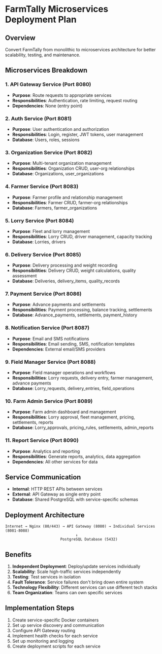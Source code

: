 # FarmTally Microservices Deployment Plan

## Overview
Convert FarmTally from monolithic to microservices architecture for better scalability, testing, and maintenance.

## Microservices Breakdown

### 1. API Gateway Service (Port 8080)
- **Purpose**: Route requests to appropriate services
- **Responsibilities**: Authentication, rate limiting, request routing
- **Dependencies**: None (entry point)

### 2. Auth Service (Port 8081)
- **Purpose**: User authentication and authorization
- **Responsibilities**: Login, register, JWT tokens, user management
- **Database**: Users, roles, sessions

### 3. Organization Service (Port 8082)
- **Purpose**: Multi-tenant organization management
- **Responsibilities**: Organization CRUD, user-org relationships
- **Database**: Organizations, user_organizations

### 4. Farmer Service (Port 8083)
- **Purpose**: Farmer profile and relationship management
- **Responsibilities**: Farmer CRUD, farmer-org relationships
- **Database**: Farmers, farmer_organizations

### 5. Lorry Service (Port 8084)
- **Purpose**: Fleet and lorry management
- **Responsibilities**: Lorry CRUD, driver management, capacity tracking
- **Database**: Lorries, drivers

### 6. Delivery Service (Port 8085)
- **Purpose**: Delivery processing and weight recording
- **Responsibilities**: Delivery CRUD, weight calculations, quality assessment
- **Database**: Deliveries, delivery_items, quality_records

### 7. Payment Service (Port 8086)
- **Purpose**: Advance payments and settlements
- **Responsibilities**: Payment processing, balance tracking, settlements
- **Database**: Advance_payments, settlements, payment_history

### 8. Notification Service (Port 8087)
- **Purpose**: Email and SMS notifications
- **Responsibilities**: Email sending, SMS, notification templates
- **Dependencies**: External email/SMS providers

### 9. Field Manager Service (Port 8088)
- **Purpose**: Field manager operations and workflows
- **Responsibilities**: Lorry requests, delivery entry, farmer management, advance payments
- **Database**: Lorry_requests, delivery_entries, field_operations

### 10. Farm Admin Service (Port 8089)
- **Purpose**: Farm admin dashboard and management
- **Responsibilities**: Lorry approval, fleet management, pricing, settlements, reports
- **Database**: Lorry_approvals, pricing_rules, settlements, admin_reports

### 11. Report Service (Port 8090)
- **Purpose**: Analytics and reporting
- **Responsibilities**: Generate reports, analytics, data aggregation
- **Dependencies**: All other services for data

## Service Communication
- **Internal**: HTTP REST APIs between services
- **External**: API Gateway as single entry point
- **Database**: Shared PostgreSQL with service-specific schemas

## Deployment Architecture

```
Internet → Nginx (80/443) → API Gateway (8080) → Individual Services (8081-8088)
                                ↓
                         PostgreSQL Database (5432)
```

## Benefits
1. **Independent Deployment**: Deploy/update services individually
2. **Scalability**: Scale high-traffic services independently
3. **Testing**: Test services in isolation
4. **Fault Tolerance**: Service failures don't bring down entire system
5. **Technology Flexibility**: Different services can use different tech stacks
6. **Team Organization**: Teams can own specific services

## Implementation Steps
1. Create service-specific Docker containers
2. Set up service discovery and communication
3. Configure API Gateway routing
4. Implement health checks for each service
5. Set up monitoring and logging
6. Create deployment scripts for each service